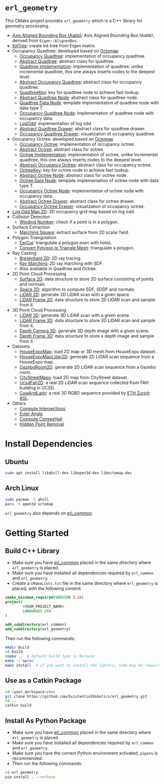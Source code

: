`erl_geometry`
==============
This CMake project provides `erl_geometry` which is a C++ library for geometry processing.

- [Axis Aligned Bounding Box (Aabb)](include/erl_geometry/aabb.hpp): Axis Aligned Bounding Box (Aabb), derived
  from `Eigen::AlignedBox`.
- [KdTree](include/erl_geometry/kdtree_eigen_adaptor.hpp): create kd-tree from Eigen matrix.
- Occupancy Quadtree: developed based on [Octomap](https://octomap.github.io/)
    - [Occupancy Quadtree](include/erl_geometry/occupancy_quadtree.hpp): implementation of occupancy quadtree.
    - [Abstract Quadtree](include/erl_geometry/abstract_quadtree.hpp): abstract class for quadtree.
    - [Quadtree Implementation](include/erl_geometry/quadtree_impl.hpp): implementation of quadtree, unlike incremental
      quadtree, this one always inserts nodes to the deepest level.
    - [Abstract Occupancy Quadtree](include/erl_geometry/abstract_occupancy_quadtree.hpp): abstract class for occupancy
      quadtree.
    - [QuadtreeKey](include/erl_geometry/quadtree_key.hpp): key for quadtree node to achieve fast lookup.
    - [Abstract Quadtree Node](include/erl_geometry/abstract_quadtree_node.hpp): abstract class for quadtree node.
    - [Quadtree Data Node](include/erl_geometry/quadtree_data_node.hpp): template implementation of quadtree node with
      data type T.
    - [Occupancy Quadtree Node](include/erl_geometry/occupancy_quadtree_node.hpp): implementation of quadtree node with
      occupancy data.
    - [LogOdd](include/erl_geometry/logodd.hpp): implementation of log odd.
    - [Abstract Quadtree Drawer](include/erl_geometry/abstract_quadtree_drawer.hpp): abstract class for quadtree drawer.
    - [Occupancy Quadtree Drawer](include/erl_geometry/occupancy_quadtree_drawer.hpp): visualization of occupancy
      quadtree.
- Occupancy Octree: developed based on [Octomap](https://octomap.github.io/)
    - [Occupancy Octree](include/erl_geometry/occupancy_octree.hpp): implementation of occupancy octree.
    - [Abstract Octree](include/erl_geometry/abstract_octree.hpp): abstract class for octree.
    - [Octree Implementation](include/erl_geometry/octree_impl.hpp): implementation of octree, unlike incremental
      quadtree, this one always inserts nodes to the deepest level.
    - [Abstract Occupancy Octree](include/erl_geometry/abstract_occupancy_octree.hpp): abstract class for occupancy
      octree.
    - [OctreeKey](include/erl_geometry/octree_key.hpp): key for octree node to achieve fast lookup.
    - [Abstract Octree Node](include/erl_geometry/abstract_octree_node.hpp): abstract class for octree node.
    - [Octree Data Node](include/erl_geometry/octree_data_node.hpp): template implementation of octree node with data
      type T.
    - [Occupancy Octree Node](include/erl_geometry/occupancy_octree_node.hpp): implementation of octree node with
      occupancy data.
    - [Abstract Octree Drawer](include/erl_geometry/abstract_octree_drawer.hpp): abstract class for octree drawer.
    - [Occupancy Octree Drawer](include/erl_geometry/occupancy_octree_drawer.hpp): visualization of occupancy octree.
- [Log Odd Map 2D](include/erl_geometry/log_odd_map_2d.hpp): 2D occupancy grid map based on log odd.
- Collision Detection
    - [Winding Number](include/erl_geometry/winding_number.hpp): check if a point is in a polygon.
- Surface Extraction
    - [Marching Square](include/erl_geometry/marching_square.hpp): extract surface from 2D scalar field.
- Polygon Triangulation
    - [EarCut](include/erl_geometry/earcut.hpp): triangulate a polygon even with holes.
    - [Convert Polygon to Triangle Mesh](include/erl_geometry/polygon_to_mesh.hpp): triangulate a polygon.
- Ray Casting
    - [Bresenham 2D](include/erl_geometry/bresenham_2d.hpp): 2D ray tracing.
    - [Ray Marching](include/erl_geometry/ray_marching.hpp): 2D ray marching with SDF.
    - Also available in Quadtree and Octree.
- 2D Point Cloud Processing
    - [Surface 2D](include/erl_geometry/surface_2d.hpp): data structure to store 2D surface consisting of points and
      normals.
    - [Space 2D](include/erl_geometry/space_2d.hpp): algorithm to compute SDF, SDDF and normals.
    - [LiDAR 2D](include/erl_geometry/lidar_2d.hpp): generate 2D LiDAR scan with a given space.
    - [LiDAR Frame 2D](include/erl_geometry/lidar_frame_2d.hpp): data structure to store 2D LiDAR scan and sample from
      it.
- 3D Point Cloud Processing
    - [LiDAR 3D](include/erl_geometry/lidar_3d.hpp): generate 3D LiDAR scan with a given scene.
    - [LiDAR Frame 3D](include/erl_geometry/lidar_frame_3d.hpp): data structure to store 3D LiDAR scan and sample from
      it.
    - [Depth Camera 3D](include/erl_geometry/depth_camera_3d.hpp): generate 3D depth image with a given scene.
    - [Depth Frame 3D](include/erl_geometry/depth_frame_3d.hpp): data structure to store a depth image and sample from
      it.
- Datasets
    - [HouseExpoMap](include/erl_geometry/house_expo_map.hpp): load 2D map or 3D mesh from HouseExpo dataset.
    - [HouseExpoMapLidar2D](include/erl_geometry/house_expo_map_lidar_2d.hpp): generate 2D LiDAR scan sequence from a
      HouseExpo map.
    - [GazeboRoom2D](include/erl_geometry/gazebo_room_2d.hpp): generate 2D LiDAR scan sequence from a Gazebo room.
    - [CityStreetMaps](include/erl_geometry/city_street_map.hpp): load 2D map from CityStreet dataset.
    - [UcsdFah2D](include/erl_geometry/ucsd_fah_2d.hpp): a real 2D LiDAR scan sequence collected from FAH building in
      UCSD.
    - [CowAndLady](include/erl_geometry/cow_and_lady.hpp): a real 3D RGBD sequence provided
      by [ETH Zurich ASL](https://projects.asl.ethz.ch/datasets/doku.php?id=iros2017).
- Others
    - [Compute Intersections](include/erl_geometry/utils.hpp)
    - [Euler Angle](include/erl_geometry/euler_angle.hpp)
    - [Compute ConvexHull](include/erl_geometry/convex_hull.hpp)
    - [Hidden Point Removal](include/erl_geometry/hidden_point_removal.hpp)

# Install Dependencies

## Ubuntu

```bash
sudo apt install libqhull-dev libopen3d-dev liboctomap-dev
```

## Arch Linux

```bash
sudo pacman -S qhull
paru -S open3d octomap
```

`erl_geometry` also depends on [erl_common](https://github.com/ExistentialRobotics/erl_common).

# Getting Started

## Build C++ Library

- Make sure you have [erl_common](https://github.com/ExistentialRobotics/erl_common) placed in the same directory
  where `erl_geometry` is placed.
- Make sure you have installed all dependencies required by `erl_common` and `erl_geometry`.
- Create a `CMakeLists.txt` file in the same directory where `erl_geometry` is placed, with the following content:

```cmake
cmake_minimum_required(VERSION 3.24)
project(
        <YOUR_PROJECT_NAME>
        LANGUAGES CXX
)

add_subdirectory(erl_common)
add_subdirectory(erl_geometry)
```

Then run the following commands:

```bash
mkdir build
cd build
cmake ..  # default build type is Release
make -j`nproc`
make install  # if you want to install the library, sudo may be required
```

## Use as a Catkin Package

```bash
cd <your_workspace>/src
git clone https://github.com/ExistentialRobotics/erl_geometry.git
cd ..
catkin build
```

## Install As Python Package

- Make sure you have [erl_common](https://github.com/ExistentialRobotics/erl_common) placed in the same directory
  where `erl_geometry` is placed.
- Make sure you have installed all dependencies required by `erl_common` and `erl_geometry`.
- Make sure you have the correct Python environment activated, `pipenv` is recommended.
- Then run the following commands:

```bash
cd erl_geometry
pip install . --verbose
```
